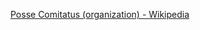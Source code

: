﻿[Posse Comitatus (organization) - Wikipedia](https://en.wikipedia.org/wiki/Posse_Comitatus_(organization))